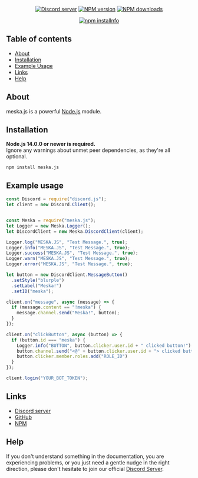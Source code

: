 <div align="center">
  <p>
    <a href="https://discord.gg/tyu6B9eHBR"><img src="https://img.shields.io/discord/617925960016068611?color=7289da&logo=discord&logoColor=white" alt="Discord server" /></a>
    <a href="https://www.npmjs.com/package/meska.js"><img src="https://img.shields.io/npm/v/meska.js.svg?maxAge=3600" alt="NPM version" /></a>
    <a href="https://www.npmjs.com/package/meska.js"><img src="https://img.shields.io/npm/dt/meska.js.svg?maxAge=3600" alt="NPM downloads" /></a>
  </p>
  <p>
    <a href="https://nodei.co/npm/meska.js/"><img src="https://nodei.co/npm/meska.js.png?downloads=true&stars=true" alt="npm installnfo" /></a>
  </p>
</div>

## Table of contents

- [About](#about)
- [Installation](#installation)
- [Example Usage](#example-usage)
- [Links](#links)
- [Help](#help)

## About

meska.js is a powerful [Node.js](https://nodejs.org) module.


## Installation

**Node.js 14.0.0 or newer is required.**  
Ignore any warnings about unmet peer dependencies, as they're all optional.

```npm
npm install meska.js
```


## Example usage

```js
const Discord = require("discord.js");
let client = new Discord.Client();


const Meska = require("meska.js");
let Logger = new Meska.Logger();
let DiscordClient = new Meska.DiscordClient(client);

Logger.log("MESKA.JS", "Test Message.", true);
Logger.info("MESKA.JS", "Test Message.", true);
Logger.success("MESKA.JS", "Test Message.", true);
Logger.warn("MESKA.JS", "Test Message.", true);
Logger.error("MESKA.JS", "Test Message.", true);

let button = new DiscordClient.MessageButton()
  .setStyle("blurple")
  .setLabel("Meska!")
  .setID("meska");

client.on("message", async (message) => {
  if (message.content == "!meska") {
    message.channel.send("Meska!", button);
  }
});

client.on("clickButton", async (button) => {
  if (button.id === "meska") {
    Logger.info("BUTTON", button.clicker.user.id + " clicked button!")
    button.channel.send("<@" + button.clicker.user.id + "> clicked button!");
    button.clicker.member.roles.add("ROLE_ID")
  }
});

client.login("YOUR_BOT_TOKEN");
```

## Links

- [Discord server](https://discord.gg/tyu6B9eHBR)
- [GitHub](https://github.com/meskajs/meska.js)
- [NPM](https://www.npmjs.com/package/meska.js)

## Help

If you don't understand something in the documentation, you are experiencing problems, or you just need a gentle
nudge in the right direction, please don't hesitate to join our official [Discord Server](https://discord.gg/tyu6B9eHBR).
